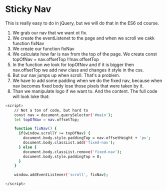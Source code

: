 Sticky Nav
==========

This is really easy to do in jQuery, but we will do that in the ES6 od course.
1. We grab our nav that we want ot fix.
2. We create the eventListenet to the page and when we scroll we cakk function fixNav
3. We create our function fixNav
4. We calculate how far is nav from the top of the page. We create const topOfNav = nav.offsetTop
    !!!nav.offsetTop
5. In the function we look for topOfNov and if it is bigger then  nav.offsetTop we add new class and changes it style in the css.
6. But our nav jumps up when scroll. That's a problem.
7. We  have to add some padding when we do the fixed nav, because when nav becomes fixed body lose those pixels that were taken by it.
8. Than we manipulate logo if we want to. And the content.
The full code will look loke that:
```bash
<script>
    // Not a ton of code, but hard to
    const nav = document.querySelector('#main');
    let topOfNav = nav.offsetTop;

    function fixNav() {
      if(window.scrollY >= topOfNav) {
        document.body.style.paddingTop = nav.offsetHeight + 'px';
        document.body.classList.add('fixed-nav');
      } else {
        document.body.classList.remove('fixed-nav');
        document.body.style.paddingTop = 0;
      }
    }

    window.addEventListener('scroll', fixNav);

</script>
```